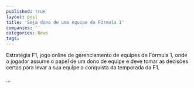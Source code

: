 ```yaml
---
published: true
layout: post
title: 'Seja dono de uma equipe da Fórmula 1'
companies: ''
categories: News
tags: 
---
```

Estratégia F1, jogo online de gerenciamento de equipes de Fórmula 1, onde o jogador assume o papel de um dono de equipe e deve tomar as decisões certas para levar a sua equipe a conquista da temporada da F1.<br /><br />...

